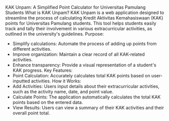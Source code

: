 KAK Unpam: A Simplified Point Calculator for Universitas Pamulang Students
What is KAK Unpam?
KAK Unpam is a web application designed to streamline the process of calculating Kredit Aktivitas Kemahasiswaan (KAK) points for Universitas Pamulang students. This tool helps students easily track and tally their involvement in various extracurricular activities, as outlined in the university's guidelines.
Purpose:
 * Simplify calculations: Automate the process of adding up points from different activities.
 * Improve organization: Maintain a clear record of all KAK-related activities.
 * Enhance transparency: Provide a visual representation of a student's KAK progress.
Key Features:
 * Point Calculation: Accurately calculates total KAK points based on user-inputted activities.
How it Works:
 * Add Activities: Users input details about their extracurricular activities, such as the activity name, date, and point value.
 * Calculate Points: The application automatically calculates the total KAK points based on the entered data.
 * View Results: Users can view a summary of their KAK activities and their overall point total.
